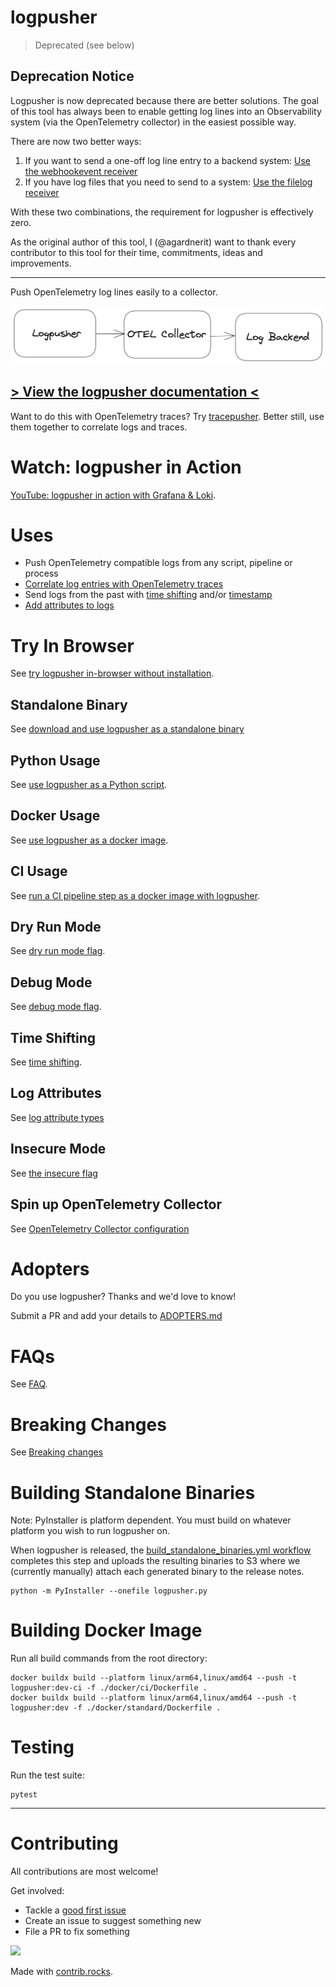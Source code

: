 # logpusher

> Deprecated (see below)

## Deprecation Notice
Logpusher is now deprecated because there are better solutions. The goal of this tool has always been to enable getting log lines into an Observability system (via the OpenTelemetry collector) in the easiest possible way.

There are now two better ways:

1. If you want to send a one-off log line entry to a backend system: [Use the webhookevent receiver](https://youtu.be/FdY4PY8JEnU)
1. If you have log files that you need to send to a system: [Use the filelog receiver](https://youtu.be/Jqocv1UYn6Y)

With these two combinations, the requirement for logpusher is effectively zero.

As the original author of this tool, I (@agardnerit) want to thank every contributor to this tool for their time, commitments, ideas and improvements.

----------------------------------------------------------------------------------------------------------------

Push OpenTelemetry log lines easily to a collector.

![logpusher architecture](./assets/architecture.png)

## [> View the logpusher documentation <](https://agardnerit.github.io/logpusher)

Want to do this with OpenTelemetry traces? Try [tracepusher](http://agardnerit.github.io/tracepusher/). Better still, use them together to correlate logs and traces.

# Watch: logpusher in Action
[YouTube: logpusher in action with Grafana & Loki](https://www.youtube.com/watch?v=-z6THmR_jvQ).

# Uses

- Push OpenTelemetry compatible logs from any script, pipeline or process
- [Correlate log entries with OpenTelemetry traces](https://agardnerit.github.io/logpusher/reference/correlating-logs-to-traces)
- Send logs from the past with [time shifting](https://agardnerit.github.io/logpusher/reference/time-shift) and/or [timestamp](https://agardnerit/github.io/logpusher/reference/timestamp)
- [Add attributes to logs](https://agardnerit.github.io/logpusher/reference/attribute-types)

# Try In Browser

See [try logpusher in-browser without installation](https://agardnerit.github.io/logpusher/try/).

## Standalone Binary

See [download and use logpusher as a standalone binary](https://agardnerit.github.io/tracepusher/usage/standalone.md)

## Python Usage

See [use logpusher as a Python script](https://agardnerit.github.io/logpusher/usage/python).


## Docker Usage

See [use logpusher as a docker image](https://agardnerit.github.io/logpusher/usage/docker/).

## CI Usage

See [run a CI pipeline step as a docker image with logpusher](https://agardnerit.github.io/logpusher/usage/ci).

## Dry Run Mode

See [dry run mode flag](https://agardnerit.github.io/logpusher/reference/dry-run-mode/).

## Debug Mode

See [debug mode flag](https://agardnerit.github.io/logpusher/reference/debug-mode/).

## Time Shifting

See [time shifting](https://agardnerit.github.io/logpusher/reference/time-shifting/).

## Log Attributes

See [log attribute types](https://agardnerit.github.io/logpusher/reference/attribute-types/)

## Insecure Mode

See [the insecure flag](https://agardnerit.github.io/logpusher/reference/insecure-flag/)

## Spin up OpenTelemetry Collector

See [OpenTelemetry Collector configuration](https://agardnerit.github.io/logpusher/reference/otel-col)

# Adopters

Do you use logpusher? Thanks and we'd love to know!

Submit a PR and add your details to [ADOPTERS.md](ADOPTERS.md)

# FAQs

See [FAQ](https://agardnerit.github.io/logpusher/faq).

# Breaking Changes

See [Breaking changes](https://agardnerit.github.io/logpusher/breaking-changes)

# Building Standalone Binaries

Note: PyInstaller is platform dependent. You must build on whatever platform you wish to run logpusher on.

When logpusher is released, the [build_standalone_binaries.yml workflow](.github/workflows/build_standalone_binaries.yml) completes this step and uploads the resulting binaries to S3 where we (currently manually) attach each generated binary to the release notes.

```
python -m PyInstaller --onefile logpusher.py
```

# Building Docker Image

Run all build commands from the root directory:

```
docker buildx build --platform linux/arm64,linux/amd64 --push -t logpusher:dev-ci -f ./docker/ci/Dockerfile .
docker buildx build --platform linux/arm64,linux/amd64 --push -t logpusher:dev -f ./docker/standard/Dockerfile .
```

# Testing

Run the test suite:

```
pytest
```

----------------------

# Contributing

All contributions are most welcome!

Get involved:
- Tackle a [good first issue](https://github.com/agardnerIT/logpusher/issues?q=is%3Aopen+is%3Aissue+label%3A%22good+first+issue%22)
- Create an issue to suggest something new
- File a PR to fix something

<a href="https://github.com/agardnerit/logpusher/graphs/contributors">
  <img src="https://contrib.rocks/image?repo=agardnerit/logpusher" />
</a>

Made with [contrib.rocks](https://contrib.rocks).
